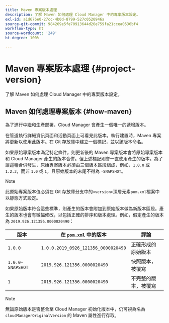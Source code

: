 ```yaml
---
title: Maven 專案版本處理
description: 了解 Maven 如何處理 Cloud Manager 中的專案版本設定。
exl-id: a1d676e0-27cc-4b0d-8799-527c0520946a
source-git-commit: 984269e5fe70913644d26e759fa21ccea0536bf4
workflow-type: ht
source-wordcount: '249'
ht-degree: 100%

---
```



# Maven 專案版本處理 {#project-version}

了解 Maven 如何處理 Cloud Manager 中的專案版本設定。

## Maven 如何處理專案版本 {#how-maven}

為了進行中繼和生產部署，Cloud Manager 會產生一個唯一的遞增版本。

在管道執行詳細資訊頁面和活動頁面上可看見此版本。執行建置時，Maven 專案將更新以使用此版本。在 Git 存放庫中建立一個標記，並以該版本命名。

如果原始專案版本滿足特定條件，則更新後的 Maven 專案版本會將原始專案版本和 Cloud Manager 產生的版本合併。但上述標記則會一直使用產生的版本。為了讓這種合併發生，原始專案版本必須由三個版本區段組成，例如，`1.0.0` 或 `1.2.3`，而非 `1.0` 或 `1`，且原始版本的末尾不得為 `-SNAPSHOT`。

>[!NOTE]
>
>此原始專案版本值必須在 Git 存放庫分支中的`<version>`頂層元素`pom.xml`檔案中以靜態方式設定。

如果原始版本符合這些標準，則產生的版本會附加到原始版本做為新版本區段。產生的版本也會有微幅修改，以包括正確的排序和版本處理。例如，假定產生的版本為 `2019.926.121356.0000020490`：

| 版本 | 在 `pom.xml` 中的版本 | 評論 |
| --- | --- | --- |
| `1.0.0` | `1.0.0.2019_0926_121356_0000020490` | 正確形成的原始版本 |
| `1.0.0-SNAPSHOT` | `2019.926.121356.0000020490` | 快照版本，被覆寫 |
| `1` | `2019.926.121356.0000020490` | 不完整的版本，被覆寫 |

>[!NOTE]
>
>無論原始版本是否整合至 Cloud Manager 初始化版本中，仍可視為名為 `cloudManagerOriginalVersion` 的 Maven 屬性進行存取。
